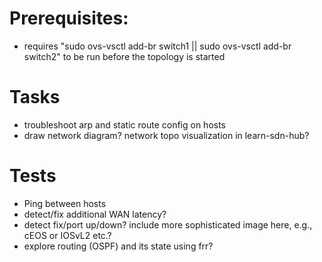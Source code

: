 # Prerequisites:
- requires "sudo ovs-vsctl add-br switch1 || sudo ovs-vsctl add-br switch2" to be run before the topology is started

# Tasks
- troubleshoot arp and static route config on hosts
- draw network diagram? network topo visualization in learn-sdn-hub?

# Tests
- Ping between hosts
- detect/fix additional WAN latency?
- detect fix/port up/down? include more sophisticated image here, e.g., cEOS or IOSvL2 etc.?
- explore routing (OSPF) and its state using frr?